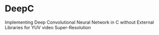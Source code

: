 # DeepC
Implementing Deep Convolutional Neural Network in C without External Libraries for YUV video Super-Resolution
